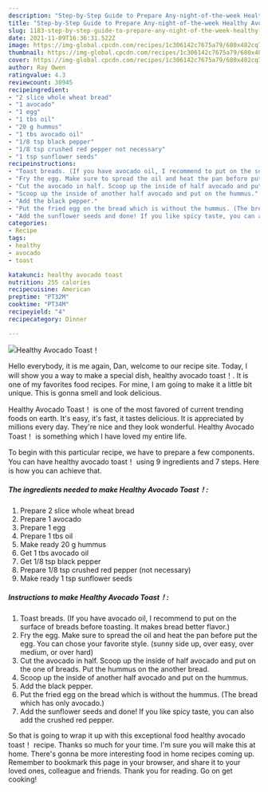 ```yaml
---
description: "Step-by-Step Guide to Prepare Any-night-of-the-week Healthy Avocado Toast！"
title: "Step-by-Step Guide to Prepare Any-night-of-the-week Healthy Avocado Toast！"
slug: 1183-step-by-step-guide-to-prepare-any-night-of-the-week-healthy-avocado-toast
date: 2021-11-09T16:36:31.522Z
image: https://img-global.cpcdn.com/recipes/1c306142c7675a79/680x482cq70/healthy-avocado-toast-recipe-main-photo.jpg
thumbnail: https://img-global.cpcdn.com/recipes/1c306142c7675a79/680x482cq70/healthy-avocado-toast-recipe-main-photo.jpg
cover: https://img-global.cpcdn.com/recipes/1c306142c7675a79/680x482cq70/healthy-avocado-toast-recipe-main-photo.jpg
author: Ray Owen
ratingvalue: 4.3
reviewcount: 30945
recipeingredient:
- "2 slice whole wheat bread"
- "1 avocado"
- "1 egg"
- "1 tbs oil"
- "20 g hummus"
- "1 tbs avocado oil"
- "1/8 tsp black pepper"
- "1/8 tsp crushed red pepper not necessary"
- "1 tsp sunflower seeds"
recipeinstructions:
- "Toast breads. (If you have avocado oil, I recommend to put on the surface of breads before toasting. It makes bread better flavor.)"
- "Fry the egg. Make sure to spread the oil and heat the pan before put the egg. You can chose your favorite style. (sunny side up, over easy, over medium, or over hard)"
- "Cut the avocado in half. Scoop up the inside of half avocado and put on the one of breads. Put the hummus on the another bread."
- "Scoop up the inside of another half avocado and put on the hummus."
- "Add the black pepper."
- "Put the fried egg on the bread which is without the hummus. (The bread which has only avocado.)"
- "Add the sunflower seeds and done! If you like spicy taste, you can also add the crushed red pepper."
categories:
- Recipe
tags:
- healthy
- avocado
- toast

katakunci: healthy avocado toast 
nutrition: 255 calories
recipecuisine: American
preptime: "PT32M"
cooktime: "PT34M"
recipeyield: "4"
recipecategory: Dinner

---
```



![Healthy Avocado Toast！](https://img-global.cpcdn.com/recipes/1c306142c7675a79/680x482cq70/healthy-avocado-toast-recipe-main-photo.jpg)

Hello everybody, it is me again, Dan, welcome to our recipe site. Today, I will show you a way to make a special dish, healthy avocado toast！. It is one of my favorites food recipes. For mine, I am going to make it a little bit unique. This is gonna smell and look delicious.

Healthy Avocado Toast！ is one of the most favored of current trending foods on earth. It's easy, it's fast, it tastes delicious. It is appreciated by millions every day. They're nice and they look wonderful. Healthy Avocado Toast！ is something which I have loved my entire life.




To begin with this particular recipe, we have to prepare a few components. You can have healthy avocado toast！ using 9 ingredients and 7 steps. Here is how you can achieve that.

<!--inarticleads1-->

##### The ingredients needed to make Healthy Avocado Toast！:

1. Prepare 2 slice whole wheat bread
1. Prepare 1 avocado
1. Prepare 1 egg
1. Prepare 1 tbs oil
1. Make ready 20 g hummus
1. Get 1 tbs avocado oil
1. Get 1/8 tsp black pepper
1. Prepare 1/8 tsp crushed red pepper (not necessary)
1. Make ready 1 tsp sunflower seeds




<!--inarticleads2-->

##### Instructions to make Healthy Avocado Toast！:

1. Toast breads. (If you have avocado oil, I recommend to put on the surface of breads before toasting. It makes bread better flavor.)
1. Fry the egg. Make sure to spread the oil and heat the pan before put the egg. You can chose your favorite style. (sunny side up, over easy, over medium, or over hard)
1. Cut the avocado in half. Scoop up the inside of half avocado and put on the one of breads. Put the hummus on the another bread.
1. Scoop up the inside of another half avocado and put on the hummus.
1. Add the black pepper.
1. Put the fried egg on the bread which is without the hummus. (The bread which has only avocado.)
1. Add the sunflower seeds and done! If you like spicy taste, you can also add the crushed red pepper.




So that is going to wrap it up with this exceptional food healthy avocado toast！ recipe. Thanks so much for your time. I'm sure you will make this at home. There's gonna be more interesting food in home recipes coming up. Remember to bookmark this page in your browser, and share it to your loved ones, colleague and friends. Thank you for reading. Go on get cooking!
